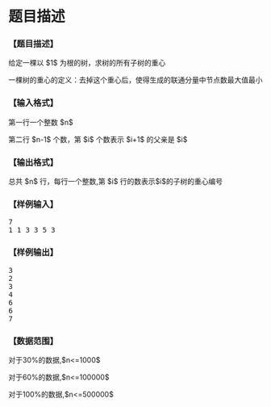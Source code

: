 # 题目描述


<h3>
【题目描述】
</h3>
<p>
给定一棵以 $1$ 为根的树，求树的所有子树的重心
</p>
<p>
一棵树的重心的定义：去掉这个重心后，使得生成的联通分量中节点数最大值最小
</p>
<h3>
【输入格式】
</h3>
<p>
第一行一个整数 $n$
</p>
<p>
第二行 $n-1$ 个数，第 $i$ 个数表示 $i+1$ 的父亲是 $i$
</p>
<h3>
【输出格式】
</h3>
<p>
总共 $n$ 行，每行一个整数,第 $i$ 行的数表示$i$的子树的重心编号
</p>
<h3>
【样例输入】
</h3>
<pre>7
1 1 3 3 5 3
</pre>
<h3>
【样例输出】
</h3>
<pre>3
2
3
4
6
6
7
</pre>
<h3>
【数据范围】
</h3>
<p>
对于30%的数据,$n&lt;=1000$
</p>
<p>
对于60%的数据,$n&lt;=100000$
</p>
<p>
对于100%的数据,$n&lt;=500000$
</p>
